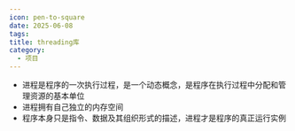 ```yaml
---
icon: pen-to-square
date: 2025-06-08
tags: 
title: threading库
category:
  - 项目
---
```

- 进程是程序的一次执行过程，是一个动态概念，是程序在执行过程中分配和管理资源的基本单位
- 进程拥有自己独立的内存空间
- 程序本身只是指令、数据及其组织形式的描述，进程才是程序的真正运行实例
